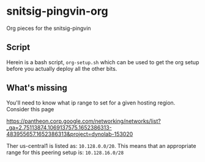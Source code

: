 # snitsig-pingvin-org
Org pieces for the snitsig-pingvin

## Script 
Herein is a bash script, `org-setup.sh` which can be used to get the org setup before
you actually deploy all the other bits.

## What's missing
You'll need to know what ip range to set for a given hosting region.
Consider this page

https://pantheon.corp.google.com/networking/networks/list?_ga=2.75113874.1069137575.1652386313-483955657.1652386313&project=dynolab-153020

Ther us-central1 is listed as: `10.128.0.0/20`. This means that an appropriate range for this peering setup is: `10.128.16.0/28`
